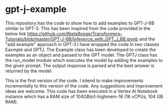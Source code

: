 # gpt-j-example
This repository has the code to show how to add examples to GPT-J-6B similar to GPT-3. 
This has been inspired from the code provided in the below link 
https://github.com/NielsRogge/Transformers-Tutorials/blob/master/GPT-J-6B/Inference_with_GPT_J_6B.ipynb 
and the "add example" approach in GPT-3.I have wrapped the code in two classes Eaxmple and GPTJ. 
The Example class has been developed to create the examples as an object and passed to the 
GPT model. The GPTJ class has the run_model module which executes the model by adding the 
examples to the given prompt. The output response is parsed and the best answer is returned by 
the model.

This is the first version of the code. I intend to make improvements incrementally to this 
version of the code. Any suggestions and improvement ideas are welcome. This code has been executed
in a Vertex AI Notebook instance which has a RAM size of 104GB(n1-highmem-16 (16 vCPUs, 104 GB RAM).
